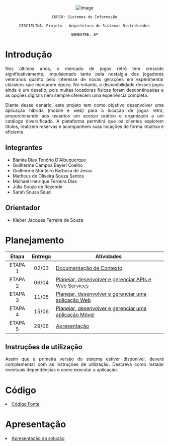 <div align="center">
  
  ![Image](https://github.com/user-attachments/assets/fa539f87-ffc3-4a92-9d78-84708cc88cc8)
  
</div>

<div align="center">

`CURSO: Sistemas de Informação`

`DISCIPLINA: Projeto - Arquitetura de Sistemas Distribuídos`

`SEMESTRE: 6º`
</div>

<div align="justify">

# Introdução
Nos últimos anos, o mercado de jogos retrô tem crescido significativamente, impulsionado tanto pela nostalgia dos jogadores veteranos quanto pelo interesse de novas gerações em experimentar clássicos que marcaram época. No entanto, a disponibilidade desses jogos ainda é um desafio, pois muitas locadoras físicas foram descontinuadas e as opções digitais nem sempre oferecem uma experiência completa.

Diante desse cenário, este projeto tem como objetivo desenvolver uma aplicação híbrida (mobile e web) para a locação de jogos retrô, proporcionando aos usuários um acesso prático e organizado a um catálogo diversificado. A plataforma permitirá que os clientes explorem títulos, realizem reservas e acompanhem suas locações de forma intuitiva e eficiente.


## Integrantes

* Bianka Dias Tenório D'Albuquerque
* Guilherme Campos Bayerl Coelho
* Guilherme Monteiro Barbosa de Jesus
* Matheus de Oliveira Souza Santos
* Michael Henrique Ferreira Dias
* Júlia Souza de Rezende
* Sarah Sousa Saud

## Orientador

* Kleber Jacques Ferreira de Souza

# Planejamento
| Etapa    |   Entrega  | Atividades |
|  :----:  |   :-----:  | ----------- |
| ETAPA 1  |   02/03  |[Documentação de Contexto](docs/contexto.md) <br> |
| ETAPA 2  |   06/04  |[Planejar, desenvolver e gerenciar APIs e Web Services](docs/backend-apis.md) <br> |
| ETAPA 3  |   11/05  |[Planejar, desenvolver e gerenciar uma aplicação Web](docs/frontend-web.md) |
| ETAPA 4  |   15/06 |[Planejar, desenvolver e gerenciar uma aplicação Móvel](docs/frontend-mobile.md) <br>  |
| ETAPA 5  |   29/06  | [Apresentação](presentation/README.md) |

## Instruções de utilização

Assim que a primeira versão do sistema estiver disponível, deverá complementar com as instruções de utilização. Descreva como instalar eventuais dependências e como executar a aplicação.

# Código

<li><a href="src/README.md"> Código Fonte</a></li>

# Apresentação

<li><a href="presentation/README.md"> Apresentação da solução</a></li>
